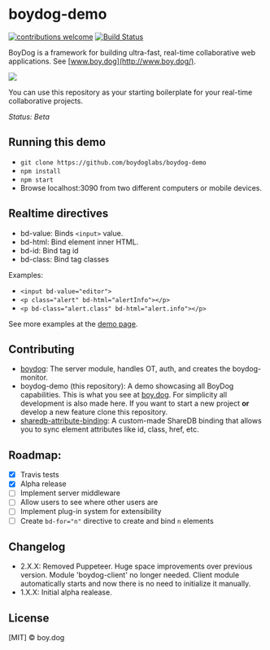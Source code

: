 # boydog-demo

[![contributions welcome](https://img.shields.io/badge/contributions-welcome-brightgreen.svg?style=flat)](https://github.com/boydoglabs/boydog-demo)
[![Build Status](https://travis-ci.org/boydoglabs/boydog-demo.png?branch=master)](https://travis-ci.org/boydoglabs/boydog-demo)

BoyDog is a framework for building ultra-fast, real-time collaborative web applications. See [www.boy.dog](http://www.boy.dog/).

![](https://raw.githubusercontent.com/boydoglabs/boydog-demo/master/sample.gif)

You can use this repository as your starting boilerplate for your real-time collaborative projects.

*Status: Beta*

## Running this demo

 - `git clone https://github.com/boydoglabs/boydog-demo`
 - `npm install`
 - `npm start`
 - Browse localhost:3090 from two different computers or mobile devices.

## Realtime directives

 - bd-value: Binds `<input>` value.
 - bd-html: Bind element inner HTML.
 - bd-id: Bind tag id
 - bd-class: Bind tag classes

Examples:
 - `<input bd-value="editor">`
 - `<p class="alert" bd-html="alertInfo"></p>`
 - `<p bd-class="alert.class" bd-html="alert.info"></p>`

See more examples at the [demo page](http://www.boy.dog/).

## Contributing
 - [boydog](https://github.com/boydoglabs/boydog): The server module, handles OT, auth, and creates the boydog-monitor.
 - boydog-demo (this repository): A demo showcasing all BoyDog capabilities. This is what you see  at [boy.dog](http://www.boy.dog). For simplicity all development is also made here. If you want to start a new project **or** develop a new feature clone this repository.
 - [sharedb-attribute-binding](https://github.com/adelriosantiago/sharedb-attribute-binding): A custom-made ShareDB binding that allows you to sync element attributes like id, class, href, etc.

## Roadmap:

 - [x] Travis tests
 - [x] Alpha release
 - [ ] Implement server middleware
 - [ ] Allow users to see where other users are
 - [ ] Implement plug-in system for extensibility
 - [ ] Create `bd-for="n"` directive to create and bind `n` elements

## Changelog

 - 2.X.X: Removed Puppeteer. Huge space improvements over previous version. Module 'boydog-client' no longer needed. Client module automatically starts and now there is no need to initialize it manually.
 - 1.X.X: Initial alpha realease.

## License

[MIT] © boy.dog